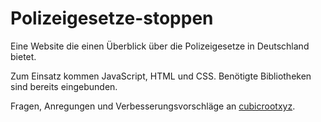 # Polizeigesetze-stoppen

Eine Website die einen Überblick über die Polizeigesetze in Deutschland bietet. 

Zum Einsatz kommen JavaScript, HTML und CSS. Benötigte Bibliotheken sind bereits eingebunden. 

Fragen, Anregungen und Verbesserungsvorschläge an [cubicrootxyz](https://github.com/CubicrootXYZ).

